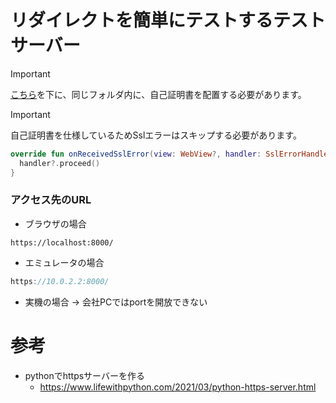 # リダイレクトを簡単にテストするテストサーバー

> [!IMPORTANT]
> [こちら](https://www.lifewithpython.com/2021/03/python-https-server.html)を下に、同じフォルダ内に、自己証明書を配置する必要があります。

> [!IMPORTANT]
> 自己証明書を仕様しているためSslエラーはスキップする必要があります。
> ```kt
> override fun onReceivedSslError(view: WebView?, handler: SslErrorHandler?, error: SslError?) {
>   handler?.proceed()
> }
> ```

### アクセス先のURL

- ブラウザの場合
```
https://localhost:8000/
```

- エミュレータの場合
```kt
https://10.0.2.2:8000/
```

- 実機の場合
→ 会社PCではportを開放できない




# 参考

- pythonでhttpsサーバーを作る
  - https://www.lifewithpython.com/2021/03/python-https-server.html
